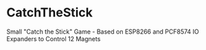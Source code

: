 # CatchTheStick
Small "Catch the Stick" Game - Based on ESP8266 and PCF8574 IO Expanders to Control 12 Magnets

